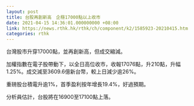 ```yaml
---
layout: post
title: 台股再創新高　企穩17000點以上收市
date: 2021-04-15 14:36:01.000000000 +08:00
link: https://news.rthk.hk/rthk/ch/component/k2/1585923-20210415.htm
categories: rthk
---
```


台灣股市升穿17000點，並再創新高，但成交縮減。

加權指數在電子股帶動下，以全日高位收市，收報17076點，升210點，升幅1.25%。成交減至3609.6億新台幣，較上日減少逾26%。

重磅股台積電升逾1%，首季盈利按年增長19.4%，好過預期。

分析員估計，台股將在16900至17100點上落。
